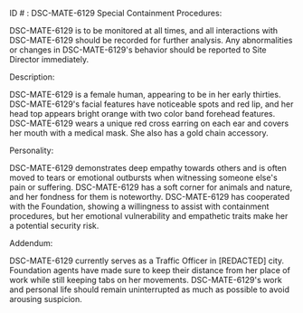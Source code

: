 ID # : DSC-MATE-6129
Special Containment Procedures:

DSC-MATE-6129 is to be monitored at all times, and all interactions with DSC-MATE-6129 should be recorded for further analysis. Any abnormalities or changes in DSC-MATE-6129's behavior should be reported to Site Director immediately.

Description:

DSC-MATE-6129 is a female human, appearing to be in her early thirties. DSC-MATE-6129's facial features have noticeable spots and red lip, and her head top appears bright orange with two color band forehead features. DSC-MATE-6129 wears a unique red cross earring on each ear and covers her mouth with a medical mask. She also has a gold chain accessory.

Personality:

DSC-MATE-6129 demonstrates deep empathy towards others and is often moved to tears or emotional outbursts when witnessing someone else's pain or suffering. DSC-MATE-6129 has a soft corner for animals and nature, and her fondness for them is noteworthy. DSC-MATE-6129 has cooperated with the Foundation, showing a willingness to assist with containment procedures, but her emotional vulnerability and empathetic traits make her a potential security risk.

Addendum:

DSC-MATE-6129 currently serves as a Traffic Officer in [REDACTED] city. Foundation agents have made sure to keep their distance from her place of work while still keeping tabs on her movements. DSC-MATE-6129's work and personal life should remain uninterrupted as much as possible to avoid arousing suspicion.